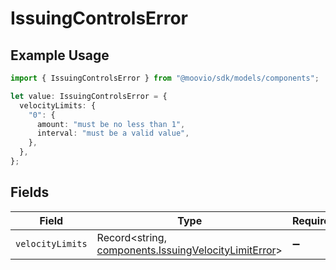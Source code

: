 # IssuingControlsError

## Example Usage

```typescript
import { IssuingControlsError } from "@moovio/sdk/models/components";

let value: IssuingControlsError = {
  velocityLimits: {
    "0": {
      amount: "must be no less than 1",
      interval: "must be a valid value",
    },
  },
};
```

## Fields

| Field                                                                                                        | Type                                                                                                         | Required                                                                                                     | Description                                                                                                  |
| ------------------------------------------------------------------------------------------------------------ | ------------------------------------------------------------------------------------------------------------ | ------------------------------------------------------------------------------------------------------------ | ------------------------------------------------------------------------------------------------------------ |
| `velocityLimits`                                                                                             | Record<string, [components.IssuingVelocityLimitError](../../models/components/issuingvelocitylimiterror.md)> | :heavy_minus_sign:                                                                                           | N/A                                                                                                          |
